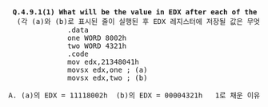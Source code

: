 <pre>
<b> Q.4.9.1(1) What will be the value in EDX after each of the lines marked (a) and (b) execute? </b>
  (각 (a)와 (b)로 표시된 줄이 실행된 후 EDX 레지스터에 저장될 값은 무엇입니까?)
              .data
              one WORD 8002h
              two WORD 4321h
              .code
              mov edx,21348041h
              movsx edx,one ; (a)
              movsx edx,two ; (b) 

A. (a)의 EDX = 11118002h  (b)의 EDX = 00004321h   1로 채운 이유는 one은 MSB가 1이라 음수이기에 1로 채웠고, two는 MSB가 0이라 양수이기에 0으로 채웠습니다. 

